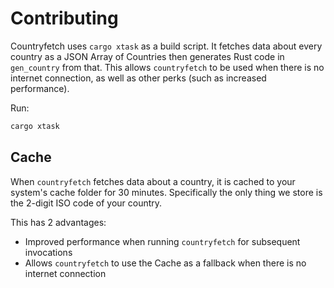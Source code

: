 # Contributing

Countryfetch uses `cargo xtask` as a build script. It fetches data about every country as a JSON Array of Countries then generates Rust code in `gen_country` from that. This allows `countryfetch` to be used when there is no internet connection, as well as other perks (such as increased performance).

Run:

```sh
cargo xtask
```

## Cache

When `countryfetch` fetches data about a country, it is cached to your system's cache folder for 30 minutes. Specifically the only thing we store is the 2-digit ISO code of your country.

This has 2 advantages:

- Improved performance when running `countryfetch` for subsequent invocations
- Allows `countryfetch` to use the Cache as a fallback when there is no internet connection

